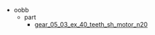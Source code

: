* oobb
  * part
    * [gear_05_03_ex_40_teeth_sh_motor_n20](oobb/part/gear_05_03_ex_40_teeth_sh_motor_n20)
